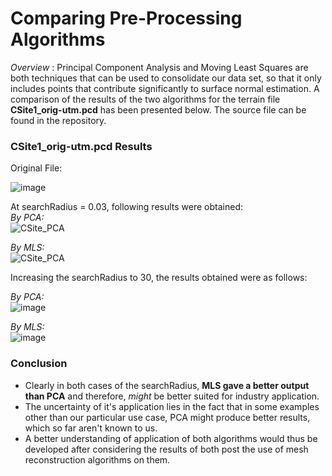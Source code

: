 <h1> Comparing Pre-Processing Algorithms </h1>

*Overview* : Principal Component Analysis and Moving Least Squares are both techniques that can be used to consolidate our data set, so that it only includes points that contribute significantly to surface normal estimation. A comparison of the results of the two algorithms for the terrain file **CSite1_orig-utm.pcd** has been presented below. The source file can be found in the repository.

<h3> CSite1_orig-utm.pcd Results </h3>

Original File: <br>

![image](https://user-images.githubusercontent.com/95737452/189100023-006a37f1-5c18-43b6-ba96-edcd0e759acb.png) <br>

At searchRadius  = 0.03, following results were obtained: <br>
*By PCA:* 
<br>
![CSite_PCA](https://user-images.githubusercontent.com/95737452/189099334-32f27dbb-5138-4555-8eef-5d258f4c1eca.png)<br>

*By MLS:* <br>
![CSite_PCA](https://user-images.githubusercontent.com/95737452/189099494-349d4600-a0fd-4f97-944f-40b73702ccb5.png)<br>

Increasing the searchRadius to 30, the results obtained were as follows: <br>

*By PCA:* <br>
![image](https://user-images.githubusercontent.com/95737452/189099818-55a0c991-742c-459e-916e-2048028683f3.png) <br>

*By MLS:* <br>
![image](https://user-images.githubusercontent.com/95737452/189099918-92fc4c8e-221b-4c23-b1ab-3df34d228ccc.png) <br>

<h3> Conclusion </h3>

* Clearly in both cases of the searchRadius, **MLS gave a better output than PCA** and therefore, *might* be better suited for industry application.
* The uncertainty of it's application lies in the fact that in some examples other than our particular use case, PCA might produce better results, which so far aren't known to us.
* A better understanding of application of both algorithms would thus be developed after considering the results of both post the use of mesh reconstruction algorithms on them.



